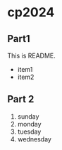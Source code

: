 # cp2024
## Part1
This is README.
- item1
- item2

## Part 2
1. sunday
1. monday
1. tuesday
1. wednesday

